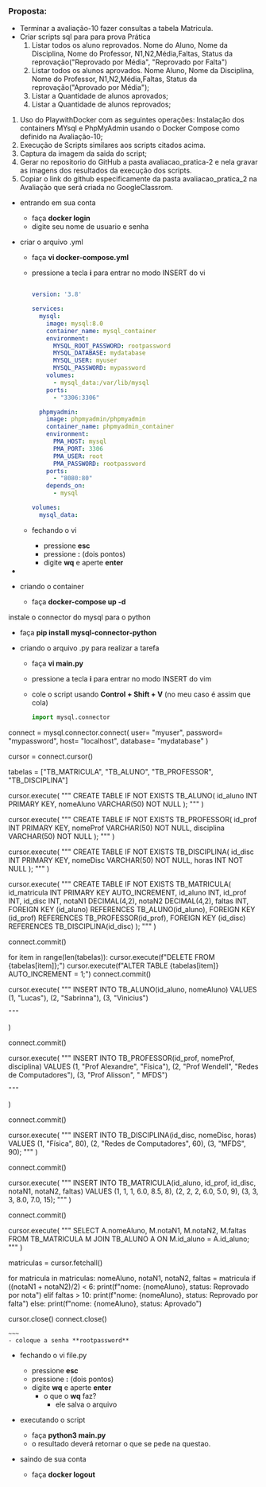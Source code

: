 ### Proposta: 
- Terminar a avaliação-10 fazer consultas a tabela Matricula. 
- Criar scripts sql para para prova Prática
  1) Listar todos os aluno reprovados. Nome do Aluno, Nome da Disciplina, Nome do Professor, N1,N2,Média,Faltas, Status da reprovação("Reprovado por Média", "Reprovado por Falta") 
  2) Listar todos os alunos aprovados. Nome Aluno, Nome da Disciplina, Nome do Professor, N1,N2,Média,Faltas, Status da reprovação("Aprovado por Média"); 
  3) Listar a Quantidade de alunos aprovados;
  4) Listar a Quantidade de alunos reprovados;

1) Uso do PlaywithDocker com as seguintes operações: Instalação dos containers MYsql e PhpMyAdmin usando  o Docker Compose como definido na Avaliação-10;
2) Execução de Scripts similares aos scripts citados acima. 
3) Captura da imagem da saida do script;
4) Gerar no repositorio do GitHub a pasta avaliacao_pratica-2 e nela gravar as imagens dos resultados da execução dos scripts.
5) Copiar o link do github especificamente da pasta avaliacao_pratica_2 na Avaliação que será criada no GoogleClassrom.


    
- entrando em sua conta
    - faça **docker login**
    - digite seu nome de usuario e senha
- criar o arquivo .yml
  - faça **vi docker-compose.yml**
  - pressione a tecla **i** para entrar no modo INSERT do vi
  
    ~~~yml

    version: '3.8'

    services:
      mysql:
        image: mysql:8.0
        container_name: mysql_container
        environment:
          MYSQL_ROOT_PASSWORD: rootpassword
          MYSQL_DATABASE: mydatabase
          MYSQL_USER: myuser
          MYSQL_PASSWORD: mypassword
        volumes:
          - mysql_data:/var/lib/mysql
        ports:
          - "3306:3306"

      phpmyadmin:
        image: phpmyadmin/phpmyadmin
        container_name: phpmyadmin_container
        environment:
          PMA_HOST: mysql
          PMA_PORT: 3306
          PMA_USER: root
          PMA_PASSWORD: rootpassword
        ports:
          - "8080:80"
        depends_on:
          - mysql

    volumes:
      mysql_data:

    ~~~
  - fechando o vi
    - pressione **esc**
    - pressione **:** (dois pontos)
    - digite **wq** e aperte **enter**
      
-
- criando o container
  - faça **docker-compose up -d**

instale o connector do mysql para o python
  - faça **pip install mysql-connector-python**

- criando o arquivo .py para realizar a tarefa
  - faça **vi main.py**
  - pressione a tecla **i** para entrar no modo INSERT do vim
  - cole o script usando **Control + Shift + V** (no meu caso é assim que cola)

    ~~~python
    import mysql.connector

connect = mysql.connector.connect(
    user= "myuser",
    password= "mypassword",
    host= "localhost",
    database= "mydatabase"
)

cursor = connect.cursor()

tabelas = ["TB_MATRICULA", "TB_ALUNO", "TB_PROFESSOR", "TB_DISCIPLINA"]

cursor.execute(
    """
        CREATE TABLE IF NOT EXISTS TB_ALUNO(
            id_aluno INT PRIMARY KEY,
            nomeAluno VARCHAR(50) NOT NULL
        );
    """
)

cursor.execute(
    """
        CREATE TABLE IF NOT EXISTS TB_PROFESSOR(
            id_prof INT PRIMARY KEY,
            nomeProf VARCHAR(50) NOT NULL,
            disciplina VARCHAR(50) NOT NULL
        );
    """
)

cursor.execute(
    """
        CREATE TABLE IF NOT EXISTS TB_DISCIPLINA(
            id_disc INT PRIMARY KEY,
            nomeDisc VARCHAR(50) NOT NULL,
            horas INT NOT NULL
        );
    """
)

cursor.execute(
    """
        CREATE TABLE IF NOT EXISTS TB_MATRICULA(
            id_matricula INT PRIMARY KEY AUTO_INCREMENT,
            id_aluno INT,
            id_prof INT,
            id_disc INT,
            notaN1 DECIMAL(4,2),
            notaN2 DECIMAL(4,2),
            faltas INT,
            FOREIGN KEY (id_aluno) REFERENCES TB_ALUNO(id_aluno),
            FOREIGN KEY (id_prof) REFERENCES TB_PROFESSOR(id_prof),
            FOREIGN KEY (id_disc) REFERENCES TB_DISCIPLINA(id_disc)
        );
    """
)

connect.commit()

for item in range(len(tabelas)):
    cursor.execute(f"DELETE FROM {tabelas[item]};")
    cursor.execute(f"ALTER TABLE {tabelas[item]} AUTO_INCREMENT = 1;")
    connect.commit()

cursor.execute(
    """
        INSERT INTO TB_ALUNO(id_aluno, nomeAluno) 
        VALUES (1, "Lucas"), (2, "Sabrinna"), (3, "Vinicius")
        
    """
)

connect.commit()

cursor.execute(
    """
        INSERT INTO TB_PROFESSOR(id_prof, nomeProf, disciplina) 
        VALUES (1, "Prof Alexandre", "Física"), 
               (2, "Prof Wendell", "Redes de Computadores"), 
               (3, "Prof Alisson", " MFDS")
        
    """
)

connect.commit()

cursor.execute(
    """
    INSERT INTO TB_DISCIPLINA(id_disc, nomeDisc, horas) 
    VALUES (1, "Física", 80),
           (2, "Redes de Computadores", 60),
           (3, "MFDS", 90);
    """
)

connect.commit()

cursor.execute(
    """
        INSERT INTO TB_MATRICULA(id_aluno, id_prof, id_disc, notaN1, notaN2, faltas) 
        VALUES (1, 1, 1, 6.0, 8.5, 8),
               (2, 2, 2, 6.0, 5.0, 9),
               (3, 3, 3, 8.0, 7.0, 15);
    """
)

connect.commit()

cursor.execute(
    """
        SELECT A.nomeAluno, M.notaN1, M.notaN2, M.faltas
        FROM TB_MATRICULA M
        JOIN TB_ALUNO A ON M.id_aluno = A.id_aluno;
    """
)

matriculas = cursor.fetchall()

for matricula in matriculas:
    nomeAluno, notaN1, notaN2, faltas = matricula
    if ((notaN1 + notaN2)/2) < 6:
        print(f"nome: {nomeAluno}, status: Reprovado por nota")
    elif faltas > 10:
        print(f"nome: {nomeAluno}, status: Reprovado por falta")
    else:
        print(f"nome: {nomeAluno}, status: Aprovado")


cursor.close()
connect.close()

    ~~~
    - coloque a senha **rootpassword**
  - fechando o vi file.py
    - pressione **esc**
    - pressione **:** (dois pontos)
    - digite **wq** e aperte **enter**
      - o que o **wq** faz?
        - ele salva o arquivo

- executando o script
  - faça **python3 main.py**
  - o resultado deverá retornar o que se pede na questao.
- saindo de sua conta
    - faça **docker logout**
